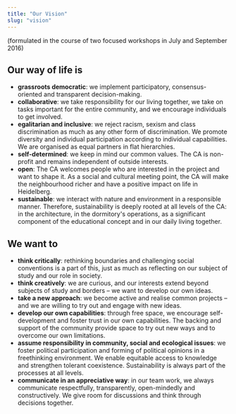 ```yaml
---
title: "Our Vision"
slug: "vision"
---
```


(formulated in the course of two focused workshops in July and September 2016)

## Our way of life is
* __grassroots democratic__: we implement participatory, consensus-oriented and transparent decision-making.
* __collaborative__: we take responsibility for our living together, we take on tasks important for the entire community, and we encourage individuals to get involved.
* __egalitarian and inclusive__: we reject racism, sexism and class discrimination as much as any other form of discrimination. We promote diversity and individual participation according to individual capabilities. We are organised as equal partners in flat hierarchies.
* __self-determined__: we keep in mind our common values. The CA is non-profit and remains independent of outside interests.
* __open__: The CA welcomes people who are interested in the project and want to shape it. As a social and cultural meeting point, the CA will make the neighbourhood richer and have a positive impact on life in Heidelberg.
* __sustainable__: we interact with nature and environment in a responsible manner. Therefore, sustainability is deeply rooted at all levels of the CA: in the architecture, in the dormitory's operations, as a significant component of the educational concept and in our daily living together.

## We want to
* __think critically__: rethinking boundaries and challenging social conventions is a part of this, just as much as reflecting on our subject of study and our role in society.
* __think creatively__: we are curious, and our interests extend beyond subjects of study and borders – we want to develop our own ideas.
* __take a new approach__: we become active and realise common projects – and we are willing to try out and engage with new ideas.
* __develop our own capabilities__: through free space, we encourage self-development and foster trust in our own capabilities. The backing and support of the community provide space to try out new ways and to overcome our own limitations.
* __assume responsibility in community, social and ecological issues__: we foster political participation and forming of political opinions in a freethinking environment. We enable equitable access to knowledge and strengthen tolerant coexistence. Sustainability is always part of the processes at all levels.
* __communicate in an appreciative way__: in our team work, we always communicate respectfully, transparently, open-mindedly and constructively. We give room for discussions and think through decisions together.

